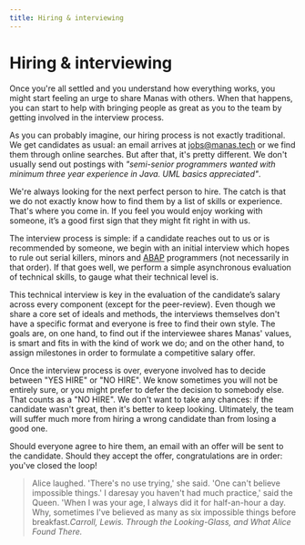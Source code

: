 ```yaml
---
title: Hiring & interviewing
---
```

# Hiring & interviewing

Once you're all settled and you understand how everything works, you might start feeling an urge to share Manas with others. When that happens, you can start to help with bringing people as great as you to the team by getting involved in the interview process.

As you can probably imagine, our hiring process is not exactly traditional. We get candidates as usual: an email arrives at [jobs@manas.tech](mailto:jobs@manas.tech) or we find them through online searches. But after that, it's pretty different. We don't usually send out postings with *"semi-senior programmers wanted with minimum three year experience in Java. UML basics appreciated"*.

We're always looking for the next perfect person to hire. The catch is that we do not exactly know how to find them by a list of skills or experience. That's where you come in. If you feel you would enjoy working with someone, it’s a good first sign that they might fit right in with us.

The interview process is simple: if a candidate reaches out to us or is recommended by someone, we begin with an initial interview which hopes to rule out serial killers, minors and [ABAP](https://en.wikipedia.org/wiki/ABAP) programmers (not necessarily in that order). If that goes well, we perform a simple asynchronous evaluation of technical skills, to gauge what their technical level is.

This technical interview is key in the evaluation of the candidate’s salary across every component (except for the peer-review). Even though we share a core set of ideals and methods, the interviews themselves don't have a specific format and everyone is free to find their own style. The goals are, on one hand, to find out if the interviewee shares Manas' values, is smart and fits in with the kind of work we do; and on the other hand, to assign milestones in order to formulate a competitive salary offer.

Once the interview process is over, everyone involved has to decide between "YES HIRE" or "NO HIRE". We know sometimes you will not be entirely sure, or you might prefer to defer the decision to somebody else. That counts as a "NO HIRE". We don't want to take any chances: if the candidate wasn't great, then it's better to keep looking. Ultimately, the team will suffer much more from hiring a wrong candidate than from losing a good one.

Should everyone agree to hire them, an email with an offer will be sent to the candidate. Should they accept the offer, congratulations are in order: you've closed the loop!

> Alice laughed. 'There's no use trying,' she said. 'One can't believe impossible things.' I daresay you haven't had much practice,' said the Queen. 'When I was your age, I always did it for half-an-hour a day. Why, sometimes I've believed as many as six impossible things before breakfast.<cite>Carroll, Lewis. Through the Looking-Glass, and What Alice Found There.</cite>